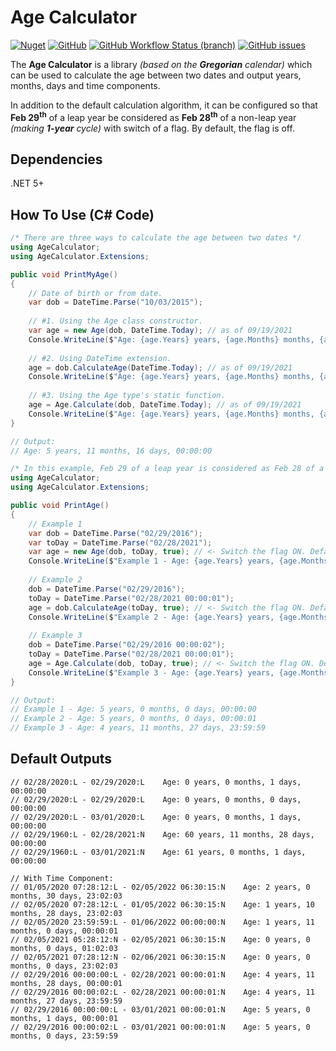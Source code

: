# Age Calculator

[![Nuget](https://img.shields.io/nuget/v/AgeCalculator)](https://www.nuget.org/packages/AgeCalculator/)
[![GitHub](https://img.shields.io/github/license/arman-g/AgeCalculator)](https://github.com/arman-g/AgeCalculator/blob/main/LICENSE)
[![GitHub Workflow Status (branch)](https://img.shields.io/github/workflow/status/arman-g/AgeCalculator/.NET/main)](https://github.com/arman-g/AgeCalculator/actions)
[![GitHub issues](https://img.shields.io/github/issues/arman-g/AgeCalculator)](https://github.com/arman-g/AgeCalculator/issues)

The **Age Calculator** is a library *(based on the **Gregorian** calendar)* which can be used to calculate the age between two dates and output years, months, days and time components.

In addition to the default calculation algorithm, it can be configured so that **Feb 29<sup>th</sup>** of a leap year be considered as **Feb 28<sup>th</sup>** of a non-leap year *(making **1-year** cycle)* with switch of a flag. By default, the flag is off.

## Dependencies
.NET 5+

## How To Use (C# Code)
``` csharp
/* There are three ways to calculate the age between two dates */
using AgeCalculator;
using AgeCalculator.Extensions;

public void PrintMyAge()
{
    // Date of birth or from date.
    var dob = DateTime.Parse("10/03/2015");
    
    // #1. Using the Age class constructor.
    var age = new Age(dob, DateTime.Today); // as of 09/19/2021
    Console.WriteLine($"Age: {age.Years} years, {age.Months} months, {age.Days} days, {age.Time}");
    
    // #2. Using DateTime extension.
    age = dob.CalculateAge(DateTime.Today); // as of 09/19/2021
    Console.WriteLine($"Age: {age.Years} years, {age.Months} months, {age.Days} days, {age.Time}");
    
    // #3. Using the Age type's static function.
    age = Age.Calculate(dob, DateTime.Today); // as of 09/19/2021
    Console.WriteLine($"Age: {age.Years} years, {age.Months} months, {age.Days} days, {age.Time}");
}

// Output:
// Age: 5 years, 11 months, 16 days, 00:00:00
```


``` csharp
/* In this example, Feb 29 of a leap year is considered as Feb 28 of a non leap year. */
using AgeCalculator;
using AgeCalculator.Extensions;

public void PrintAge()
{
    // Example 1
    var dob = DateTime.Parse("02/29/2016");
    var toDay = DateTime.Parse("02/28/2021");
    var age = new Age(dob, toDay, true); // <- Switch the flag ON. Default is OFF.
    Console.WriteLine($"Example 1 - Age: {age.Years} years, {age.Months} months, {age.Days} days, {age.Time}");
    
    // Example 2
    dob = DateTime.Parse("02/29/2016");
    toDay = DateTime.Parse("02/28/2021 00:00:01");
    age = dob.CalculateAge(toDay, true); // <- Switch the flag ON. Default is OFF.
    Console.WriteLine($"Example 2 - Age: {age.Years} years, {age.Months} months, {age.Days} days, {age.Time}");
    
    // Example 3
    dob = DateTime.Parse("02/29/2016 00:00:02");
    toDay = DateTime.Parse("02/28/2021 00:00:01");
    age = Age.Calculate(dob, toDay, true); // <- Switch the flag ON. Default is OFF.
    Console.WriteLine($"Example 3 - Age: {age.Years} years, {age.Months} months, {age.Days} days, {age.Time}");
}

// Output:
// Example 1 - Age: 5 years, 0 months, 0 days, 00:00:00
// Example 2 - Age: 5 years, 0 months, 0 days, 00:00:01
// Example 3 - Age: 4 years, 11 months, 27 days, 23:59:59
```

## Default Outputs
```
// 02/28/2020:L - 02/29/2020:L    Age: 0 years, 0 months, 1 days, 00:00:00
// 02/29/2020:L - 02/29/2020:L    Age: 0 years, 0 months, 0 days, 00:00:00
// 02/29/2020:L - 03/01/2020:L    Age: 0 years, 0 months, 1 days, 00:00:00
// 02/29/1960:L - 02/28/2021:N    Age: 60 years, 11 months, 28 days, 00:00:00
// 02/29/1960:L - 03/01/2021:N    Age: 61 years, 0 months, 1 days, 00:00:00

// With Time Component:
// 01/05/2020 07:28:12:L - 02/05/2022 06:30:15:N    Age: 2 years, 0 months, 30 days, 23:02:03
// 02/05/2020 07:28:12:L - 01/05/2022 06:30:15:N    Age: 1 years, 10 months, 28 days, 23:02:03
// 02/05/2020 23:59:59:L - 01/06/2022 00:00:00:N    Age: 1 years, 11 months, 0 days, 00:00:01
// 02/05/2021 05:28:12:N - 02/05/2021 06:30:15:N    Age: 0 years, 0 months, 0 days, 01:02:03
// 02/05/2021 07:28:12:N - 02/06/2021 06:30:15:N    Age: 0 years, 0 months, 0 days, 23:02:03
// 02/29/2016 00:00:00:L - 02/28/2021 00:00:01:N    Age: 4 years, 11 months, 28 days, 00:00:01
// 02/29/2016 00:00:02:L - 02/28/2021 00:00:01:N    Age: 4 years, 11 months, 27 days, 23:59:59
// 02/29/2016 00:00:00:L - 03/01/2021 00:00:01:N    Age: 5 years, 0 months, 1 days, 00:00:01
// 02/29/2016 00:00:02:L - 03/01/2021 00:00:01:N    Age: 5 years, 0 months, 0 days, 23:59:59
```
